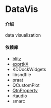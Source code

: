 # DataVis

#### 介绍
data visualization

#### 依赖库
- [blitz](https://github.com/blitzpp/blitz)
- [exprtkX](https://gitee.com/koala999/exprtk-x)
- KDDockWidgets
- libsndfile
- praat
- QCustomPlot
- [QtnProperty](https://github.com/koala999cn/QtnProperty)
- rtaudio
- smarc

